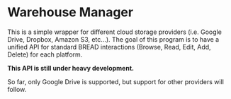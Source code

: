 # Warehouse Manager

This is a simple wrapper for different cloud storage providers (i.e. Google Drive, Dropbox, Amazon S3, etc...). The goal of this program is to have a unified API for standard BREAD interactions (Browse, Read, Edit, Add, Delete) for each platform.

**This API is still under heavy development.**

So far, only Google Drive is supported, but support for other providers will follow.
